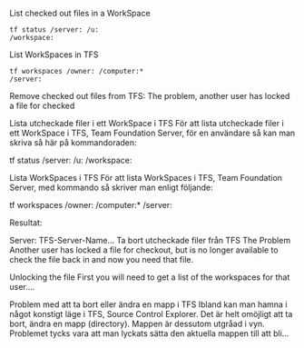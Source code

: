 

List checked out files in a WorkSpace

<code>tf status /server:<tfs-server> /u:<user account> /workspace:<name of workspace></code>

List WorkSpaces in TFS

<code>tf workspaces /owner:<user account> /computer:* /server:<tfs-server></code>


Remove checked out files from TFS:
The problem, another user has locked a file for checked






Lista utcheckade filer i ett WorkSpace i TFS
För att lista utcheckade filer i ett WorkSpace i TFS, Team Foundation Server, för en användare så kan man skriva så här på kommandoraden:

tf status /server:<tfs-server> /u:<anv-konto> /workspace:<workspace-namn>

Lista WorkSpaces i TFS
För att lista WorkSpaces i TFS, Team Foundation Server, med kommando så skriver man enligt följande:

tf workspaces /owner:<anv-konto> /computer:* /server:<tfs-server>

Resultat:

Server: TFS-Server-Name...
Ta bort utcheckade filer från TFS
The Problem
Another user has locked a file for checkout, but is no longer available to check the file back in and now you need that file.

Unlocking the file
First you will need to get a list of the workspaces for that user....

Problem med att ta bort eller ändra en mapp i TFS
Ibland kan man hamna i något konstigt läge i TFS, Source Control Explorer. Det är helt omöjligt att ta bort, ändra en mapp (directory). Mappen är dessutom utgråad i vyn. Problemet tycks vara att man lyckats sätta den aktuella mappen till att bli...
